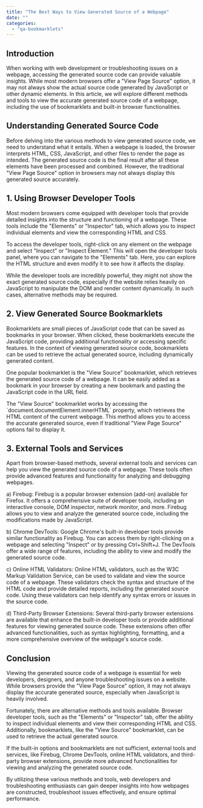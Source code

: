 ```yaml
---
title: "The Best Ways to View Generated Source of a Webpage"
date: ""
categories: 
  - "qa-bookmarklets"
---
```


## Introduction

When working with web development or troubleshooting issues on a webpage, accessing the generated source code can provide valuable insights. While most modern browsers offer a "View Page Source" option, it may not always show the actual source code generated by JavaScript or other dynamic elements. In this article, we will explore different methods and tools to view the accurate generated source code of a webpage, including the use of bookmarklets and built-in browser functionalities.

## Understanding Generated Source Code

Before delving into the various methods to view generated source code, we need to understand what it entails. When a webpage is loaded, the browser interprets HTML, CSS, JavaScript, and other files to render the page as intended. The generated source code is the final result after all these elements have been processed and combined. However, the traditional "View Page Source" option in browsers may not always display this generated source accurately.

## 1\. Using Browser Developer Tools

Most modern browsers come equipped with developer tools that provide detailed insights into the structure and functioning of a webpage. These tools include the "Elements" or "Inspector" tab, which allows you to inspect individual elements and view the corresponding HTML and CSS.

To access the developer tools, right-click on any element on the webpage and select "Inspect" or "Inspect Element." This will open the developer tools panel, where you can navigate to the "Elements" tab. Here, you can explore the HTML structure and even modify it to see how it affects the display.

While the developer tools are incredibly powerful, they might not show the exact generated source code, especially if the website relies heavily on JavaScript to manipulate the DOM and render content dynamically. In such cases, alternative methods may be required.

## 2\. View Generated Source Bookmarklets

Bookmarklets are small pieces of JavaScript code that can be saved as bookmarks in your browser. When clicked, these bookmarklets execute the JavaScript code, providing additional functionality or accessing specific features. In the context of viewing generated source code, bookmarklets can be used to retrieve the actual generated source, including dynamically generated content.

One popular bookmarklet is the "View Source" bookmarklet, which retrieves the generated source code of a webpage. It can be easily added as a bookmark in your browser by creating a new bookmark and pasting the JavaScript code in the URL field.

The "View Source" bookmarklet works by accessing the \`document.documentElement.innerHTML\` property, which retrieves the HTML content of the current webpage. This method allows you to access the accurate generated source, even if traditional "View Page Source" options fail to display it.

## 3\. External Tools and Services

Apart from browser-based methods, several external tools and services can help you view the generated source code of a webpage. These tools often provide advanced features and functionality for analyzing and debugging webpages.

a) Firebug: Firebug is a popular browser extension (add-on) available for Firefox. It offers a comprehensive suite of developer tools, including an interactive console, DOM inspector, network monitor, and more. Firebug allows you to view and analyze the generated source code, including the modifications made by JavaScript.

b) Chrome DevTools: Google Chrome's built-in developer tools provide similar functionality as Firebug. You can access them by right-clicking on a webpage and selecting "Inspect" or by pressing Ctrl+Shift+J. The DevTools offer a wide range of features, including the ability to view and modify the generated source code.

c) Online HTML Validators: Online HTML validators, such as the W3C Markup Validation Service, can be used to validate and view the source code of a webpage. These validators check the syntax and structure of the HTML code and provide detailed reports, including the generated source code. Using these validators can help identify any syntax errors or issues in the source code.

d) Third-Party Browser Extensions: Several third-party browser extensions are available that enhance the built-in developer tools or provide additional features for viewing generated source code. These extensions often offer advanced functionalities, such as syntax highlighting, formatting, and a more comprehensive overview of the webpage's source code.

## Conclusion

Viewing the generated source code of a webpage is essential for web developers, designers, and anyone troubleshooting issues on a website. While browsers provide the "View Page Source" option, it may not always display the accurate generated source, especially when JavaScript is heavily involved.

Fortunately, there are alternative methods and tools available. Browser developer tools, such as the "Elements" or "Inspector" tab, offer the ability to inspect individual elements and view their corresponding HTML and CSS. Additionally, bookmarklets, like the "View Source" bookmarklet, can be used to retrieve the actual generated source.

If the built-in options and bookmarklets are not sufficient, external tools and services, like Firebug, Chrome DevTools, online HTML validators, and third-party browser extensions, provide more advanced functionalities for viewing and analyzing the generated source code.

By utilizing these various methods and tools, web developers and troubleshooting enthusiasts can gain deeper insights into how webpages are constructed, troubleshoot issues effectively, and ensure optimal performance.
